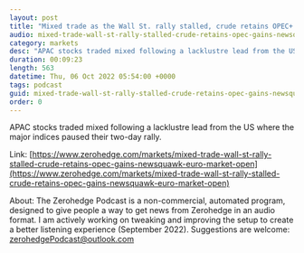 ```yaml
---
layout: post
title: "Mixed trade as the Wall St. rally stalled, crude retains OPEC+ gains - Newsquawk Euro Market Open"
audio: mixed-trade-wall-st-rally-stalled-crude-retains-opec-gains-newsquawk-euro-market-open-0
category: markets
desc: "APAC stocks traded mixed following a lacklustre lead from the US where the major indices paused their two-day rally."
duration: 00:09:23
length: 563
datetime: Thu, 06 Oct 2022 05:54:00 +0000
tags: podcast
guid: mixed-trade-wall-st-rally-stalled-crude-retains-opec-gains-newsquawk-euro-market-open-0
order: 0
---
```

APAC stocks traded mixed following a lacklustre lead from the US where the major indices paused their two-day rally.

Link: [https://www.zerohedge.com/markets/mixed-trade-wall-st-rally-stalled-crude-retains-opec-gains-newsquawk-euro-market-open](https://www.zerohedge.com/markets/mixed-trade-wall-st-rally-stalled-crude-retains-opec-gains-newsquawk-euro-market-open)

About: The Zerohedge Podcast is a non-commercial, automated program, designed to give people a way to get news from Zerohedge in an audio format.  I am actively working on tweaking and improving the setup to create a better listening experience (September 2022).  Suggestions are welcome: [zerohedgePodcast@outlook.com](mailto:zerohedgePodcast@outlook.com)